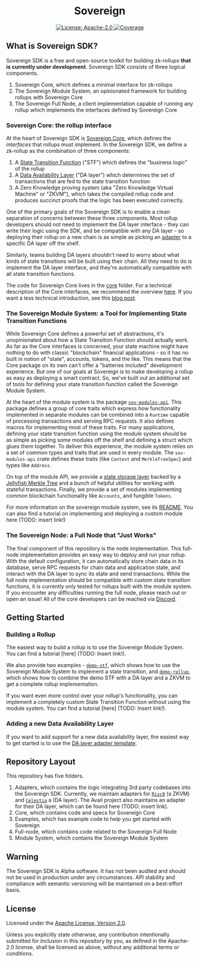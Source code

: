 <div align="center">
  <h1> Sovereign </h1>
</div>

<div align="center">
  <a href="https://github.com/Sovereign-Labs/sovereign/blob/main/LICENSE">
    <img alt="License: Apache-2.0" src="https://img.shields.io/github/license/Sovereign-Labs/sovereign-sdk.svg" />
  </a>
  <a href="https://codecov.io/gh/Sovereign-Labs/sovereign" > 
      <img alt="Coverage" src="https://codecov.io/gh/Sovereign-Labs/sovereign/branch/main/graph/badge.svg"/> 
  </a>
</div>

## What is Sovereign SDK?

Sovereign SDK is a free and open-source toolkit for building zk-rollups **that is currently under development**. Sovereign SDK consists of three logical components.

1. Sovereign Core, which defines a minimal interface for zk-rollups
1. The Sovereign Module System, an opinionated framework for building rollups with Sovereign Core
1. The Sovereign Full Node, a client implementation capable of running any rollup which implements the interfaces defined by Sovereign Core

### Sovereign Core: the rollup interface

At the heart of Sovereign SDK is [Sovereign Core](./core/specs/overview.md), which defines the _interfaces_ that rollups
must implement. In the Sovereign SDK, we define a zk-rollup as the combination of three components:

1. A [State Transition Function](./core/specs/interfaces/stf.md) ("STF") which defines the "business logic" of the rollup
1. A [Data Availability Layer](./core/specs/interfaces/da.md) ("DA layer") which determines the set of transactions that are fed
   to the state transition function
1. A Zero Knowledge proving system (aka "Zero Knowledge Virtual Machine" or "ZKVM"), which takes the compiled rollup code and
   produces succinct proofs that the logic has been executed correctly.

One of the primary goals of the Sovereign SDK is to enable a clean separation of concerns between these three components.
Most rollup developers should not need to implement the DA layer interface - they can write their logic using the SDK,
and be compatible with any DA layer - so deploying their rollup on a new chain is as simple as
picking an [adapter](https://github.com/Sovereign-Labs/Jupiter)
to a specific DA layer off the shelf.

Similarly, teams building DA layers shouldn't need to worry about what kinds of state transitions will be built using their chain.
All they need to do is implement the DA layer interface, and they're automatically compatible with all state transition functions.

The code for Sovereign Core lives in the [core](./core/) folder. For a technical description of the Core interfaces, we recommend the overview
[here](./core/specs/overview.md). If you want a less technical introduction, see this [blog post](https://mirror.xyz/sovlabs.eth/pZl5kAtNIRQiKAjuFvDOQCmFIamGnf0oul3as_DhqGA).

### The Sovereign Module System: a Tool for Implementing State Transition Functions

While Sovereign Core defines a powerful set of abstractions, it's unopinionated about how a State Transition Function should actually
work. As far as the Core interfaces is concerned, your state machine might have nothing to do with classic "blockchain" financial applications - so
it has no built in notion of "state", accounts, tokens, and the like. This means that the Core package on its own can't offer a
"batteries included" development experience. But one of our goals at Sovereign is to make developing
a rollup as easy as deploying a smart contract. So, we've built out an additional set of tools for defining your state transition function
called the Sovereign Module System.

At the heart of the module system is the package [`sov-modules-api`](./module-system/sov-modules-api/). This package defines
a group of core traits which express how functionality implemented in separate modules can be combined into a `Runtime`
capable of processing transactions and serving RPC requests. It also defines macros for implementing most of these traits.
For many applications, defining your state transition function using the module system should be as simple as picking
some modules off the shelf and defining a struct which glues them together.
To deliver this experience, the module system relies on a set of common types and traits that are used in every module. The
`sov-modules-api` crate defines these traits (like `Context` and `MerkleTreeSpec`) and types like `Address`.

On top of the module API, we provide a [state storage layer](./module-system/sov-state/) backed by a [Jellyfish Merkle Tree](https://github.com/penumbra-zone/jmt)
and a bunch of helpful utilities for working with stateful transactions. Finally, we provide a set of modules implementing common
blockchain functionality like `Accounts`, and fungible `Tokens`.

For more information on the sovereign module system, see its [README](./module-system/README.md). You can also find a tutorial on
implementing and deploying a custom module here (TODO: insert link!)

### The Sovereign Node: a Full Node that "Just Works"

The final component of this repository is the node implementation. This full-node implementation provides an easy way to deploy
and run your rollup. With the default configuration, it can automatically store chain data in its database,
serve RPC requests for chain data and application state, and interact with the DA layer to sync its state and send transactions.
While the full node implementation should be compatible with custom state transition functions, it is currently only tested for
rollups built with the module system. If you encounter any difficulties running the full node, please reach out or open an
issue! All of the core developers can be reached via [Discord](https://discord.gg/kbykCcPrcA).

## Getting Started

### Building a Rollup

The easiest way to build a rollup is to use the Sovereign Module System. You can find a tutorial [here] (TODO: Insert link!).

We also provide two examples - [`demo-stf`](./examples/demo-stf/), which shows how to use the Sovereign Module System to implement a
state transition, and [`demo-rollup`](./examples/demo-rollup/), which shows how to combine the demo STF with a DA layer and a ZKVM to
get a complete rollup implementation.

If you want even more control over your rollup's functionality, you can implement a completely custom State Transition Function
without using the module system. You can find a tutorial [here] (TODO: Insert link!).

### Adding a new Data Availability Layer

If you want to add support for a new data availability layer, the easiest way to get started is to use the
[DA layer adapter template](https://github.com/Sovereign-Labs/da-adapter-template).

## Repository Layout

This repository has five folders.

1. Adapters, which contains the logic integrating 3rd party codebases into the Sovereign SDK. Currently, we
   maintain adapters for [`Risc0`](www.risczero.com) (a ZKVM) and [`Celestia`](www.celestia.org) a (DA layer).
   The Avail project also maintains an adapter for their DA layer, which can be found here (TODO: insert link).
2. Core, which contains code and specs for Sovereign Core
3. Examples, which has example code to help you get started with Sovereign
4. Full-node, which contains code related to the Sovereign Full Node
5. Module System, which contains the Sovereign Module System

## Warning

The Sovereign SDK is Alpha software. It has not been audited and should not be used in production under any circumstances.
API stability and compliance with semantic versioning will be maintained on a best-effort basis.

## License

Licensed under the [Apache License, Version
2.0](./LICENSE).

Unless you explicitly state otherwise, any contribution intentionally submitted
for inclusion in this repository by you, as defined in the Apache-2.0 license, shall be
licensed as above, without any additional terms or conditions.

